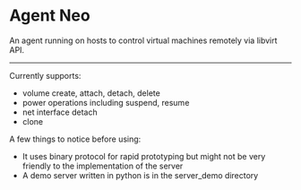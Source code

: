 # Agent Neo

An agent running on hosts to control virtual machines remotely via libvirt API.

---

Currently supports:
- volume create, attach, detach, delete
- power operations including suspend, resume
- net interface detach
- clone

A few things to notice before using:
- It uses binary protocol for rapid prototyping but might not be very friendly to the implementation of the server
- A demo server written in python is in the server\_demo directory
